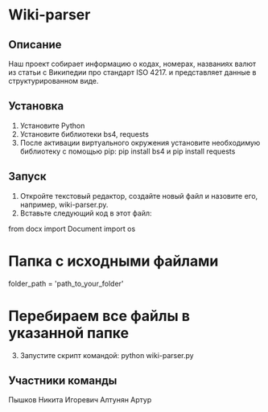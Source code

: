 # Wiki-parser

## Описание 

Наш проект собирает информацию о кодах, номерах, названиях валют из статьи с Википедии про стандарт ISO 4217.
и представляет данные в структурированном виде.

## Установка

1. Установите Python
2. Установите библиотеки bs4, requests
3. После активации виртуального окружения установите необходимую библиотеку с помощью pip: pip install bs4  и  pip install requests

## Запуск 

1. Откройте текстовый редактор, создайте новый файл и назовите его, например, wiki-parser.py.
2. Вставьте следующий код в этот файл:

from docx import Document
import os

# Папка с исходными файлами
folder_path = 'path_to_your_folder'

# Перебираем все файлы в указанной папке
3. Запустите скрипт командой:
python wiki-parser.py

## Участники команды
Пышков Никита Игоревич 
Алтунян Артур
